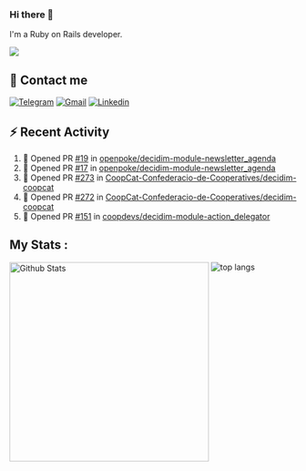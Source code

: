 ### Hi there 👋

I'm a Ruby on Rails developer.

<img src="https://komarev.com/ghpvc/?username=antopalidi&color=blueviolet">

## 📩 Contact me 
[![Telegram](https://img.shields.io/badge/Telegram-2CA5E0?style=for-the-badge&logo=telegram&logoColor=white)](https://t.me/anna_top)
[![Gmail](https://img.shields.io/badge/email-D14836?style=for-the-badge&logo=gmail&logoColor=white)](mailto:topalidisanna@gmail.com)
[![Linkedin](https://img.shields.io/badge/LinkedIn-0077B5?style=for-the-badge&logo=linkedin&logoColor=white)](https://www.linkedin.com/in/topalidi/)
<!-- [![Codewars](https://img.shields.io/badge/Codewars-B1361E?style=for-the-badge&logo=Codewars&logoColor=white)](https://www.codewars.com/users/antopalidi) -->

## :zap: Recent Activity

<!--START_SECTION:activity-->
1. 💪 Opened PR [#19](https://github.com/openpoke/decidim-module-newsletter_agenda/pull/19) in [openpoke/decidim-module-newsletter_agenda](https://github.com/openpoke/decidim-module-newsletter_agenda)
2. 💪 Opened PR [#17](https://github.com/openpoke/decidim-module-newsletter_agenda/pull/17) in [openpoke/decidim-module-newsletter_agenda](https://github.com/openpoke/decidim-module-newsletter_agenda)
3. 💪 Opened PR [#273](https://github.com/CoopCat-Confederacio-de-Cooperatives/decidim-coopcat/pull/273) in [CoopCat-Confederacio-de-Cooperatives/decidim-coopcat](https://github.com/CoopCat-Confederacio-de-Cooperatives/decidim-coopcat)
4. 💪 Opened PR [#272](https://github.com/CoopCat-Confederacio-de-Cooperatives/decidim-coopcat/pull/272) in [CoopCat-Confederacio-de-Cooperatives/decidim-coopcat](https://github.com/CoopCat-Confederacio-de-Cooperatives/decidim-coopcat)
5. 💪 Opened PR [#151](https://github.com/coopdevs/decidim-module-action_delegator/pull/151) in [coopdevs/decidim-module-action_delegator](https://github.com/coopdevs/decidim-module-action_delegator)
<!--END_SECTION:activity-->

## My Stats :
<!--
<img alt="activity" src="https://streak-stats.demolab.com?user=antopalidi" />
-->
<div>
<img align="top" width="350px" alt="Github Stats" src="https://github-readme-stats-1-brown.vercel.app/api?username=antopalidi&count_private=true&show_icons=true&hide_border=true" />
<img align="top" alt="top langs" src="https://github-readme-stats-1-brown.vercel.app/api/top-langs/?username=antopalidi&layout=compact" />
 </div>
<!--
#### [My CV](https://antopalidi.github.io/my_cv/)
-->

<!--
**antopalidi/antopalidi** is a ✨ _special_ ✨ repository because its `README.md` (this file) appears on your GitHub profile.
-->
